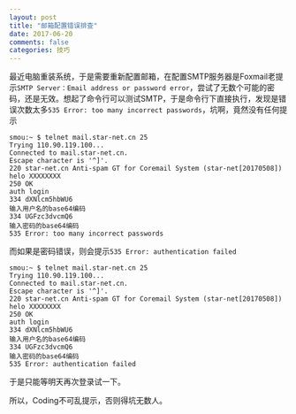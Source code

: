 ```yaml
---
layout: post
title: "邮箱配置错误排查"
date: 2017-06-20
comments: false
categories: 技巧
---
```


最近电脑重装系统，于是需要重新配置邮箱，在配置SMTP服务器是Foxmail老提示`SMTP Server：Email address or password error`，尝试了无数个可能的密码，还是无效。想起了命令行可以测试SMTP，于是命令行下直接执行，发现是错误次数太多`535 Error: too many incorrect passwords`，坑啊，竟然没有任何提示

```
smou:~ $ telnet mail.star-net.cn 25
Trying 110.90.119.100...
Connected to mail.star-net.cn.
Escape character is '^]'.
220 star-net.cn Anti-spam GT for Coremail System (star-net[20170508])
helo XXXXXXXX
250 OK
auth login
334 dXNlcm5hbWU6
输入用户名的base64编码
334 UGFzc3dvcmQ6
输入密码的base64编码
535 Error: too many incorrect passwords
```

而如果是密码错误，则会提示`535 Error: authentication failed`

```
smou:~ $ telnet mail.star-net.cn 25
Trying 110.90.119.100...
Connected to mail.star-net.cn.
Escape character is '^]'.
220 star-net.cn Anti-spam GT for Coremail System (star-net[20170508])
helo XXXXXXXX
250 OK
auth login
334 dXNlcm5hbWU6
输入用户名的base64编码
334 UGFzc3dvcmQ6
输入密码的base64编码
535 Error: authentication failed
```

于是只能等明天再次登录试一下。

所以，Coding不可乱提示，否则得坑无数人。